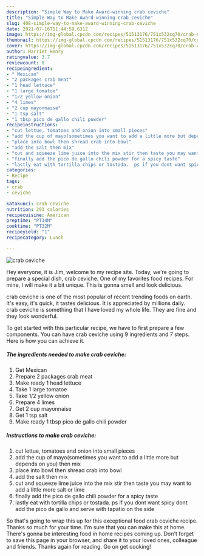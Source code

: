 ```yaml
---
description: "Simple Way to Make Award-winning crab ceviche"
title: "Simple Way to Make Award-winning crab ceviche"
slug: 408-simple-way-to-make-award-winning-crab-ceviche
date: 2021-07-16T11:44:59.631Z
image: https://img-global.cpcdn.com/recipes/51513176/751x532cq70/crab-ceviche-recipe-main-photo.jpg
thumbnail: https://img-global.cpcdn.com/recipes/51513176/751x532cq70/crab-ceviche-recipe-main-photo.jpg
cover: https://img-global.cpcdn.com/recipes/51513176/751x532cq70/crab-ceviche-recipe-main-photo.jpg
author: Harriet Henry
ratingvalue: 3.7
reviewcount: 8
recipeingredient:
- " Mexican"
- "2 packages crab meat"
- "1 head lettuce"
- "1 large tomatoe"
- "1/2 yellow onion"
- "4 limes"
- "2 cup mayonnaise"
- "1 tsp salt"
- "1 tbsp pico de gallo chili powder"
recipeinstructions:
- "cut lettue, tomatoes and onion into small pieces"
- "add the cup of mayo(sometimes you want to add a little more but depends on you) then mix"
- "place into bowl then shread crab into bowl"
- "add the salt then mix"
- "cut and squeeze lime juice into the mix stir then taste you may want to add a little more salt or lime"
- "finally add the pico de gallo chili powder for a spicy taste"
- "lastly eat with tortilla chips or tostada.  ps if you dont want spicy dont add the pico de gallo and serve with tapatio on the side"
categories:
- Recipe
tags:
- crab
- ceviche

katakunci: crab ceviche 
nutrition: 293 calories
recipecuisine: American
preptime: "PT34M"
cooktime: "PT32M"
recipeyield: "1"
recipecategory: Lunch

---
```



![crab ceviche](https://img-global.cpcdn.com/recipes/51513176/751x532cq70/crab-ceviche-recipe-main-photo.jpg)

Hey everyone, it is Jim, welcome to my recipe site. Today, we're going to prepare a special dish, crab ceviche. One of my favorites food recipes. For mine, I will make it a bit unique. This is gonna smell and look delicious.



crab ceviche is one of the most popular of recent trending foods on earth. It's easy, it's quick, it tastes delicious. It is appreciated by millions daily. crab ceviche is something that I have loved my whole life. They are fine and they look wonderful.


To get started with this particular recipe, we have to first prepare a few components. You can have crab ceviche using 9 ingredients and 7 steps. Here is how you can achieve it.

<!--inarticleads1-->

##### The ingredients needed to make crab ceviche:

1. Get  Mexican
1. Prepare 2 packages crab meat
1. Make ready 1 head lettuce
1. Take 1 large tomatoe
1. Take 1/2 yellow onion
1. Prepare 4 limes
1. Get 2 cup mayonnaise
1. Get 1 tsp salt
1. Make ready 1 tbsp pico de gallo chili powder




<!--inarticleads2-->

##### Instructions to make crab ceviche:

1. cut lettue, tomatoes and onion into small pieces
1. add the cup of mayo(sometimes you want to add a little more but depends on you) then mix
1. place into bowl then shread crab into bowl
1. add the salt then mix
1. cut and squeeze lime juice into the mix stir then taste you may want to add a little more salt or lime
1. finally add the pico de gallo chili powder for a spicy taste
1. lastly eat with tortilla chips or tostada.  ps if you dont want spicy dont add the pico de gallo and serve with tapatio on the side




So that's going to wrap this up for this exceptional food crab ceviche recipe. Thanks so much for your time. I'm sure that you can make this at home. There's gonna be interesting food in home recipes coming up. Don't forget to save this page in your browser, and share it to your loved ones, colleague and friends. Thanks again for reading. Go on get cooking!
